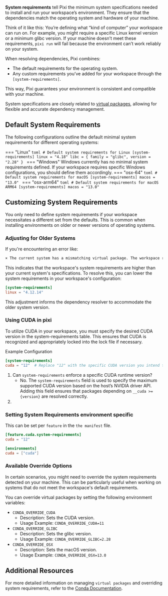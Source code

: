 **System requirements** tell Pixi the minimum system specifications needed to install and run your workspace’s environment.
They ensure that the dependencies match the operating system and hardware of your machine.

Think of it like this:
You’re defining what “kind of computer” your workspace can run on.
For example, you might require a specific Linux kernel version or a minimum glibc version.
If your machine doesn’t meet these requirements, `pixi run` will fail because the environment can’t work reliably on your system.

When resolving dependencies, Pixi combines:

- The default requirements for the operating system.
- Any custom requirements you’ve added for your workspace through the `[system-requirements]`.

This way, Pixi guarantees your environment is consistent and compatible with your machine.

System specifications are closely related to [virtual packages](https://conda.io/projects/conda/en/latest/user-guide/tasks/manage-virtual.html), allowing for flexible and accurate dependency management.

## Default System Requirements

The following configurations outline the default minimal system requirements for different operating systems:

=== "Linux"
    ```toml
    # Default system requirements for Linux
    [system-requirements]
    linux = "4.18"
    libc = { family = "glibc", version = "2.28" }
    ```
=== "Windows"
    Windows currently has no minimal system requirements defined. If your workspace requires specific Windows configurations,
    you should define them accordingly.
=== "osx-64"
    ```toml
    # Default system requirements for macOS
    [system-requirements]
    macos = "13.0"
    ```
=== "osx-arm64"
    ```toml
    # Default system requirements for macOS ARM64
    [system-requirements]
    macos = "13.0"
    ```

## Customizing System Requirements

You only need to define system requirements if your workspace necessitates a different set from the defaults.
This is common when installing environments on older or newer versions of operating systems.

### Adjusting for Older Systems
If you're encountering an error like:

```bash
× The current system has a mismatching virtual package. The workspace requires '__linux' to be at least version '4.18' but the system has version '4.12.14'
```

This indicates that the workspace's system requirements are higher than your current system's specifications.
To resolve this, you can lower the system requirements in your workspace's configuration:

```toml
[system-requirements]
linux = "4.12.14"
```

This adjustment informs the dependency resolver to accommodate the older system version.

### Using CUDA in pixi

To utilize CUDA in your workspace, you must specify the desired CUDA version in the system-requirements table.
This ensures that CUDA is recognized and appropriately locked into the lock file if necessary.

Example Configuration

```toml
[system-requirements]
cuda = "12"  # Replace "12" with the specific CUDA version you intend to use
```

1. Can `system-requirements` enforce a specific CUDA runtime version?
    - No. The `system-requirements` field is used to specify the maximum supported CUDA version based on the host’s NVIDIA driver API.
Adding this field ensures that packages depending on `__cuda >= {version}` are resolved correctly.
2.

### Setting System Requirements environment specific
This can be set per `feature` in the `the manifest` file.

```toml
[feature.cuda.system-requirements]
cuda = "12"

[environments]
cuda = ["cuda"]
```

### Available Override Options
In certain scenarios, you might need to override the system requirements detected on your machine.
This can be particularly useful when working on systems that do not meet the workspace's default requirements.

You can override virtual packages by setting the following environment variables:

- `CONDA_OVERRIDE_CUDA`
  - Description: Sets the CUDA version.
  - Usage Example: `CONDA_OVERRIDE_CUDA=11`
- `CONDA_OVERRIDE_GLIBC`
  - Description: Sets the glibc version.
  - Usage Example: `CONDA_OVERRIDE_GLIBC=2.28`
- `CONDA_OVERRIDE_OSX`
  - Description: Sets the macOS version.
  - Usage Example: `CONDA_OVERRIDE_OSX=13.0`

## Additional Resources

For more detailed information on managing `virtual packages` and overriding system requirements, refer to
the [Conda Documentation](https://docs.conda.io/projects/conda/en/latest/user-guide/tasks/manage-virtual.html).
